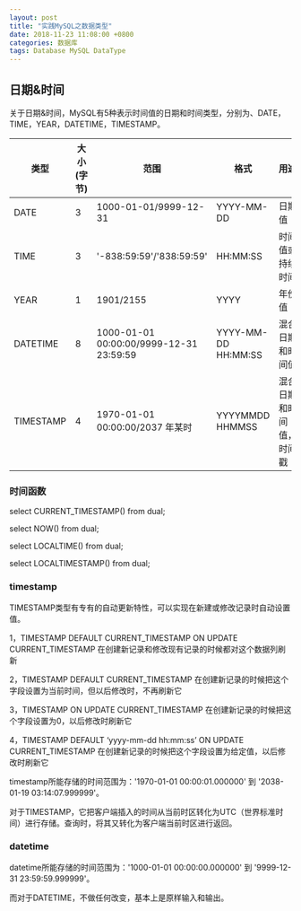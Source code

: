 ```yaml
---
layout: post
title: "实践MySQL之数据类型"
date: 2018-11-23 11:08:00 +0800
categories: 数据库
tags: Database MySQL DataType
---
```




## 日期&时间

关于日期&时间，MySQL有5种表示时间值的日期和时间类型，分别为、DATE，TIME，YEAR，DATETIME，TIMESTAMP。

| 类型      | 大小 (字节) | 范围                                    | 格式                | 用途                     |
| --------- | ----------- | --------------------------------------- | ------------------- | ------------------------ |
| DATE      | 3           | 1000-01-01/9999-12-31                   | YYYY-MM-DD          | 日期值                   |
| TIME      | 3           | '-838:59:59'/'838:59:59'                | HH:MM:SS            | 时间值或持续时间         |
| YEAR      | 1           | 1901/2155                               | YYYY                | 年份值                   |
| DATETIME  | 8           | 1000-01-01 00:00:00/9999-12-31 23:59:59 | YYYY-MM-DD HH:MM:SS | 混合日期和时间值         |
| TIMESTAMP | 4           | 1970-01-01 00:00:00/2037 年某时         | YYYYMMDD HHMMSS     | 混合日期和时间值，时间戳 |

### 时间函数

select CURRENT_TIMESTAMP() from dual;

select NOW() from dual;

select LOCALTIME() from dual;

select LOCALTIMESTAMP() from dual;

### timestamp

TIMESTAMP类型有专有的自动更新特性，可以实现在新建或修改记录时自动设置值。

1，TIMESTAMP DEFAULT CURRENT_TIMESTAMP ON UPDATE CURRENT_TIMESTAMP
在创建新记录和修改现有记录的时候都对这个数据列刷新

2，TIMESTAMP DEFAULT CURRENT_TIMESTAMP
在创建新记录的时候把这个字段设置为当前时间，但以后修改时，不再刷新它

3，TIMESTAMP ON UPDATE CURRENT_TIMESTAMP
在创建新记录的时候把这个字段设置为0，以后修改时刷新它

4，TIMESTAMP DEFAULT ‘yyyy-mm-dd hh:mm:ss’ ON UPDATE CURRENT_TIMESTAMP 
在创建新记录的时候把这个字段设置为给定值，以后修改时刷新它

timestamp所能存储的时间范围为：'1970-01-01 00:00:01.000000' 到 '2038-01-19 03:14:07.999999'。

对于TIMESTAMP，它把客户端插入的时间从当前时区转化为UTC（世界标准时间）进行存储。查询时，将其又转化为客户端当前时区进行返回。

### datetime

datetime所能存储的时间范围为：'1000-01-01 00:00:00.000000' 到 '9999-12-31 23:59:59.999999'。

而对于DATETIME，不做任何改变，基本上是原样输入和输出。
